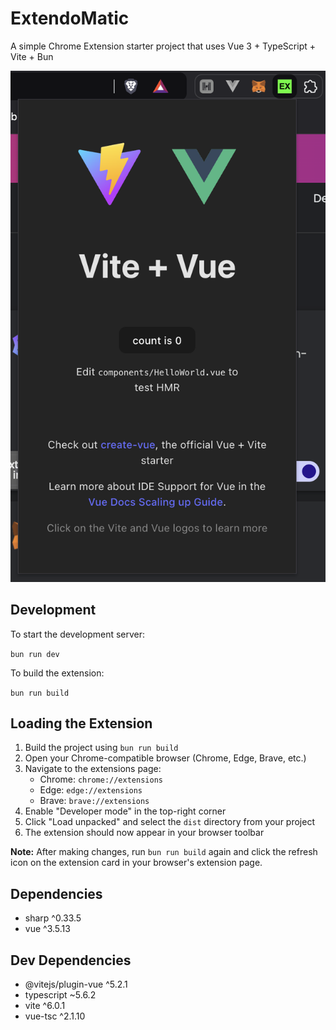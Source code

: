 # ExtendoMatic

A simple Chrome Extension starter project that uses Vue 3 + TypeScript + Vite + Bun

![Preview](./src/assets/preview.png)

## Development
To start the development server:

`bun run dev`

To build the extension:

`bun run build`

## Loading the Extension
1. Build the project using `bun run build`
2. Open your Chrome-compatible browser (Chrome, Edge, Brave, etc.)
3. Navigate to the extensions page:
    - Chrome: `chrome://extensions`
    - Edge: `edge://extensions`
    - Brave: `brave://extensions`
4. Enable "Developer mode" in the top-right corner
5. Click "Load unpacked" and select the `dist` directory from your project
6. The extension should now appear in your browser toolbar

**Note:** After making changes, run `bun run build` again and click the refresh icon on the extension card in your browser's extension page.

## Dependencies
- sharp ^0.33.5
- vue ^3.5.13

## Dev Dependencies
- @vitejs/plugin-vue ^5.2.1
- typescript ~5.6.2
- vite ^6.0.1
- vue-tsc ^2.1.10

